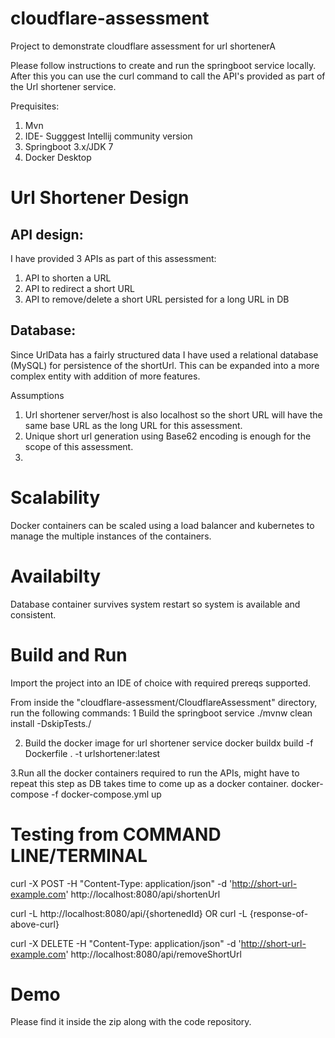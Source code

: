 # cloudflare-assessment
Project to demonstrate cloudflare assessment for url shortenerA

Please follow instructions to create and run the springboot service locally. After this you can use the curl command to call the API's provided as part of the Url shortener service.

Prequisites:
1. Mvn
2. IDE- Sugggest Intellij community version
3. Springboot 3.x/JDK 7
4. Docker Desktop


# Url Shortener Design 

## API design:
I have provided 3 APIs as part of this assessment:
  1. API to shorten a URL
  2. API to redirect a short URL
  3. API to remove/delete a short URL persisted for a long URL in DB

## Database: 
Since UrlData has a fairly structured data I have used a relational database (MySQL) for persistence of the shortUrl. This can be expanded into a more complex entity with addition of more features.

Assumptions
1. Url shortener server/host is also localhost so the short URL will have the same base URL as the long URL for this assessment.
2. Unique short url generation using Base62 encoding is enough for the scope of this assessment.
3. 

# Scalability
Docker containers can be scaled using a load balancer and kubernetes to manage the multiple instances of the containers.

# Availabilty
Database container survives system restart so system is available and consistent.

# Build and Run
Import the project into an IDE of choice with required prereqs supported.

From inside the "cloudflare-assessment/CloudflareAssessment" directory, run the following commands:
1 Build the springboot service
  ./mvnw clean install -DskipTests./

2. Build the docker image for url shortener service 
  docker buildx build -f Dockerfile . -t urlshortener:latest

3.Run all the docker containers required to run the APIs, might have to repeat this step as DB takes time to come up as a docker container.
  docker-compose -f docker-compose.yml up    
  
# Testing from COMMAND LINE/TERMINAL

 curl -X POST -H "Content-Type: application/json" -d 'http://short-url-example.com' http://localhost:8080/api/shortenUrl  

 curl -L http://localhost:8080/api/{shortenedId} OR curl -L {response-of-above-curl}

 curl -X DELETE -H "Content-Type: application/json" -d 'http://short-url-example.com' http://localhost:8080/api/removeShortUrl


# Demo

Please find it inside the zip along with the code repository.

